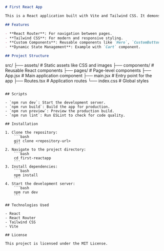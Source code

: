 ```md
# First React App

This is a React application built with Vite and Tailwind CSS. It demonstrates the use of React components, routing, and styling with Tailwind.

## Features

- **React Router**: For navigation between pages.
- **Tailwind CSS**: For modern and responsive styling.
- **Custom Components**: Reusable components like `Hero`, `CustomButton`, and more.
- **Dynamic State Management**: Example with `Cart` component.

## Project Structure

```
src/
├── assets/         # Static assets like CSS and images
├── components/     # Reusable React components
├── pages/          # Page-level components
├── App.jsx         # Main application component
├── main.jsx        # Entry point for the app
├── Routes.tsx      # Application routes
└── index.css       # Global styles
```

## Scripts

- `npm run dev`: Start the development server.
- `npm run build`: Build the app for production.
- `npm run preview`: Preview the production build.
- `npm run lint`: Run ESLint to check for code quality.

## Installation

1. Clone the repository:
    ```bash
    git clone <repository-url>
    ```
2. Navigate to the project directory:
    ```bash
    cd first-reactapp
    ```
3. Install dependencies:
    ```bash
    npm install
    ```
4. Start the development server:
    ```bash
    npm run dev
    ```

## Technologies Used

- React
- React Router
- Tailwind CSS
- Vite

## License

This project is licensed under the MIT License.
```